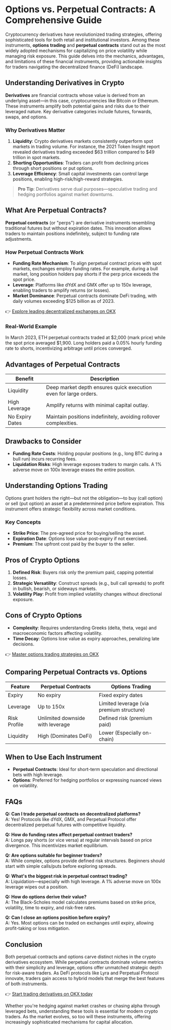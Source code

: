 # Options vs. Perpetual Contracts: A Comprehensive Guide  

Cryptocurrency derivatives have revolutionized trading strategies, offering sophisticated tools for both retail and institutional investors. Among these instruments, **options trading** and **perpetual contracts** stand out as the most widely adopted mechanisms for capitalizing on price volatility while managing risk exposure. This guide delves into the mechanics, advantages, and limitations of these financial instruments, providing actionable insights for traders navigating the decentralized finance (DeFi) landscape.  

## Understanding Derivatives in Crypto  

**Derivatives** are financial contracts whose value is derived from an underlying asset—in this case, cryptocurrencies like Bitcoin or Ethereum. These instruments amplify both potential gains and risks due to their leveraged nature. Key derivative categories include futures, forwards, swaps, and options.  

### Why Derivatives Matter  
1. **Liquidity**: Crypto derivatives markets consistently outperform spot markets in trading volume. For instance, the 2021 Token Insight report revealed derivatives trading exceeded $63 trillion compared to $49 trillion in spot markets.  
2. **Shorting Opportunities**: Traders can profit from declining prices through short positions or put options.  
3. **Leverage Efficiency**: Small capital investments can control large positions, enabling high-risk/high-reward strategies.  

> **Pro Tip**: Derivatives serve dual purposes—speculative trading and hedging portfolios against market downturns.  

## What Are Perpetual Contracts?  

**Perpetual contracts** (or "perps") are derivative instruments resembling traditional futures but without expiration dates. This innovation allows traders to maintain positions indefinitely, subject to funding rate adjustments.  

### How Perpetual Contracts Work  
- **Funding Rate Mechanism**: To align perpetual contract prices with spot markets, exchanges employ funding rates. For example, during a bull market, long position holders pay shorts if the perp price exceeds the spot price.  
- **Leverage**: Platforms like dYdX and GMX offer up to 150x leverage, enabling traders to amplify returns (or losses).  
- **Market Dominance**: Perpetual contracts dominate DeFi trading, with daily volumes exceeding $125 billion as of 2023.  

👉 [Explore leading decentralized exchanges on OKX](https://bit.ly/okx-bonus)  

### Real-World Example  
In March 2023, ETH perpetual contracts traded at $2,000 (mark price) while the spot price averaged $1,900. Long holders paid a 0.05% hourly funding rate to shorts, incentivizing arbitrage until prices converged.  

## Advantages of Perpetual Contracts  

| Benefit          | Description                                                                 |  
|------------------|-----------------------------------------------------------------------------|  
| Liquidity        | Deep market depth ensures quick execution even for large orders.            |  
| High Leverage    | Amplify returns with minimal capital outlay.                                |  
| No Expiry Dates  | Maintain positions indefinitely, avoiding rollover complexities.            |  

## Drawbacks to Consider  
- **Funding Rate Costs**: Holding popular positions (e.g., long BTC during a bull run) incurs recurring fees.  
- **Liquidation Risks**: High leverage exposes traders to margin calls. A 1% adverse move on 100x leverage erases the entire position.  

## Understanding Options Trading  

Options grant holders the right—but not the obligation—to buy (call option) or sell (put option) an asset at a predetermined price before expiration. This instrument offers strategic flexibility across market conditions.  

### Key Concepts  
- **Strike Price**: The pre-agreed price for buying/selling the asset.  
- **Expiration Date**: Options lose value post-expiry if not exercised.  
- **Premium**: The upfront cost paid by the buyer to the seller.  

## Pros of Crypto Options  
1. **Defined Risk**: Buyers risk only the premium paid, capping potential losses.  
2. **Strategic Versatility**: Construct spreads (e.g., bull call spreads) to profit in bullish, bearish, or sideways markets.  
3. **Volatility Play**: Profit from implied volatility changes without directional exposure.  

## Cons of Crypto Options  
- **Complexity**: Requires understanding Greeks (delta, theta, vega) and macroeconomic factors affecting volatility.  
- **Time Decay**: Options lose value as expiry approaches, penalizing late decisions.  

👉 [Master options trading strategies on OKX](https://bit.ly/okx-bonus)  

## Comparing Perpetual Contracts vs. Options  

| Feature              | Perpetual Contracts                          | Options Trading                              |  
|----------------------|----------------------------------------------|----------------------------------------------|  
| Expiry               | No expiry                                    | Fixed expiry dates                           |  
| Leverage             | Up to 150x                                   | Limited leverage (via premium structure)     |  
| Risk Profile         | Unlimited downside with leverage             | Defined risk (premium paid)                  |  
| Liquidity            | High (Dominates DeFi)                        | Lower (Especially on-chain)                  |  

## When to Use Each Instrument  
- **Perpetual Contracts**: Ideal for short-term speculation and directional bets with high leverage.  
- **Options**: Preferred for hedging portfolios or expressing nuanced views on volatility.  

## FAQs  

**Q: Can I trade perpetual contracts on decentralized platforms?**  
A: Yes! Protocols like dYdX, GMX, and Perpetual Protocol offer decentralized perpetual futures with competitive liquidity.  

**Q: How do funding rates affect perpetual contract traders?**  
A: Longs pay shorts (or vice versa) at regular intervals based on price divergence. This incentivizes market equilibrium.  

**Q: Are options suitable for beginner traders?**  
A: While complex, options provide defined risk structures. Beginners should start with simple calls/puts before exploring spreads.  

**Q: What's the biggest risk in perpetual contract trading?**  
A: Liquidation—especially with high leverage. A 1% adverse move on 100x leverage wipes out a position.  

**Q: How do options derive their value?**  
A: The Black-Scholes model calculates premiums based on strike price, volatility, time to expiry, and risk-free rates.  

**Q: Can I close an options position before expiry?**  
A: Yes. Most options can be traded on exchanges until expiry, allowing profit-taking or loss mitigation.  

## Conclusion  

Both perpetual contracts and options carve distinct niches in the crypto derivatives ecosystem. While perpetual contracts dominate volume metrics with their simplicity and leverage, options offer unmatched strategic depth for risk-aware traders. As DeFi protocols like Lyra and Perpetual Protocol innovate, traders gain access to hybrid models that merge the best features of both instruments.  

👉 [Start trading derivatives on OKX today](https://bit.ly/okx-bonus)  

Whether you're hedging against market crashes or chasing alpha through leveraged bets, understanding these tools is essential for modern crypto traders. As the market evolves, so too will these instruments, offering increasingly sophisticated mechanisms for capital allocation.